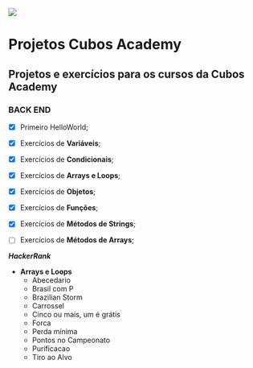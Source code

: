 ![](https://i.imgur.com/xG74tOh.png)

# Projetos Cubos Academy

## Projetos e exercícios para os cursos da Cubos Academy

### **BACK END**

- [x] Primeiro HelloWorld;
- [x] Exercícios de **Variáveis**;
- [x] Exercícios de **Condicionais**;
- [x] Exercícios de **Arrays e Loops**;
- [x] Exercícios de **Objetos**;
- [x] Exercícios de **Funções**;
- [x] Exercícios de **Métodos de Strings**;
- [ ] Exercícios de **Métodos de Arrays**;


***HackerRank***
* **Arrays e Loops**
    - Abecedario
    - Brasil com P
    - Brazilian Storm
    - Carrossel
    - Cinco ou mais, um é grátis
    - Forca
    - Perda mínima
    - Pontos no Campeonato
    - Purificacao
    - Tiro ao Alvo
